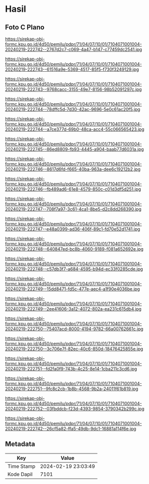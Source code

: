# Hasil

## Foto C Plano

https://sirekap-obj-formc.kpu.go.id/4d50/pemilu/pdpr/71/04/07/10/01/7104071001004-20240219-222742--2767d2c7-c069-4a47-b147-c77459dc2541.jpg

https://sirekap-obj-formc.kpu.go.id/4d50/pemilu/pdpr/71/04/07/10/01/7104071001004-20240219-222743--61516a9e-5369-4517-85f5-f730f3249129.jpg

https://sirekap-obj-formc.kpu.go.id/4d50/pemilu/pdpr/71/04/07/10/01/7104071001004-20240219-222743--9768cacc-3155-49e7-8156-98b52091297c.jpg

https://sirekap-obj-formc.kpu.go.id/4d50/pemilu/pdpr/71/04/07/10/01/7104071001004-20240219-222744--78dffc5d-7d30-42ac-9696-5e0c61ac20f5.jpg

https://sirekap-obj-formc.kpu.go.id/4d50/pemilu/pdpr/71/04/07/10/01/7104071001004-20240219-222744--a7ce377d-69b0-48ca-acc4-55c066565423.jpg

https://sirekap-obj-formc.kpu.go.id/4d50/pemilu/pdpr/71/04/07/10/01/7104071001004-20240219-222745--86ed8809-fb93-4445-a904-baab77d6031a.jpg

https://sirekap-obj-formc.kpu.go.id/4d50/pemilu/pdpr/71/04/07/10/01/7104071001004-20240219-222746--8617d6fd-f665-40ba-963a-dee6c19212b2.jpg

https://sirekap-obj-formc.kpu.go.id/4d50/pemilu/pdpr/71/04/07/10/01/7104071001004-20240219-222746--fb489ad6-61e8-4579-850c-c01d3df5d251.jpg

https://sirekap-obj-formc.kpu.go.id/4d50/pemilu/pdpr/71/04/07/10/01/7104071001004-20240219-222747--708f7a97-3c61-4ca1-8be5-d2c8dd268390.jpg

https://sirekap-obj-formc.kpu.go.id/4d50/pemilu/pdpr/71/04/07/10/01/7104071001004-20240219-222747--e48a0399-ad36-406f-89c1-fd70e52d1741.jpg

https://sirekap-obj-formc.kpu.go.id/4d50/pemilu/pdpr/71/04/07/10/01/7104071001004-20240219-222748--640847ed-bc8b-4060-9189-f081a652692e.jpg

https://sirekap-obj-formc.kpu.go.id/4d50/pemilu/pdpr/71/04/07/10/01/7104071001004-20240219-222748--c57db3f7-a684-4595-b94d-ec33f0285cde.jpg

https://sirekap-obj-formc.kpu.go.id/4d50/pemilu/pdpr/71/04/07/10/01/7104071001004-20240219-222749--15dd8471-fd5c-477e-aec4-a1f90e4036be.jpg

https://sirekap-obj-formc.kpu.go.id/4d50/pemilu/pdpr/71/04/07/10/01/7104071001004-20240219-222749--2ee41606-3a12-4072-802a-ea231c615db4.jpg

https://sirekap-obj-formc.kpu.go.id/4d50/pemilu/pdpr/71/04/07/10/01/7104071001004-20240219-222750--75407acd-8000-4194-9782-66a00762661c.jpg

https://sirekap-obj-formc.kpu.go.id/4d50/pemilu/pdpr/71/04/07/10/01/7104071001004-20240219-222750--3c706e7f-82ec-40c6-850d-18476425855e.jpg

https://sirekap-obj-formc.kpu.go.id/4d50/pemilu/pdpr/71/04/07/10/01/7104071001004-20240219-222751--fd2fa0f9-743b-4c25-8e14-1cba211c3cd6.jpg

https://sirekap-obj-formc.kpu.go.id/4d50/pemilu/pdpr/71/04/07/10/01/7104071001004-20240219-222751--9fc8c2cb-1b8b-4568-9b2a-24011f61b819.jpg

https://sirekap-obj-formc.kpu.go.id/4d50/pemilu/pdpr/71/04/07/10/01/7104071001004-20240219-222752--03fbddcb-f23d-4393-9854-3790342b299c.jpg

https://sirekap-obj-formc.kpu.go.id/4d50/pemilu/pdpr/71/04/07/10/01/7104071001004-20240219-222742--26cf5a82-ffa5-49db-9dc1-16881a114f6e.jpg


## Metadata

| Key        | Value               |
| ---------- | ------------------- |
| Time Stamp | 2024-02-19 23:03:49 |
| Kode Dapil | 7101                |



